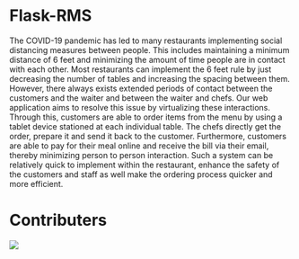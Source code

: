 # Flask-RMS

The COVID-19 pandemic has led to many restaurants implementing social distancing measures 
between people. This includes maintaining a minimum distance of 6 feet and minimizing the 
amount of time people are in contact with each other. Most restaurants can implement the 6 feet 
rule by just decreasing the number of tables and increasing the spacing between them. However, 
there always exists extended periods of contact between the customers and the waiter and 
between the waiter and chefs. Our web application aims to resolve this issue by virtualizing these 
interactions. Through this, customers are able to order items from the menu by using a tablet 
device stationed at each individual table. The chefs directly get the order, prepare it and send it 
back to the customer. Furthermore, customers are able to pay for their meal online and receive 
the bill via their email, thereby minimizing person to person interaction. Such a system can be 
relatively quick to implement within the restaurant, enhance the safety of the customers and staff 
as well make the ordering process quicker and more efficient.

# Contributers

<a href = "https://github.com/COE420ProjectGroup/flask-rms/">
  <img src = "https://contrib.rocks/image?repo = COE420ProjectGroup/flask-rms/"/>
</a>
